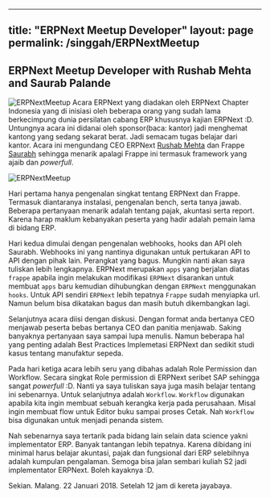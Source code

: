 
---
title: "ERPNext Meetup Developer"
layout: page
permalink: /singgah/ERPNextMeetup
---

## ERPNext Meetup Developer with Rushab Mehta and Saurab Palande
![ERPNextMeetup][chapter1]
Acara ERPNext yang diadakan oleh ERPNext Chapter Indonesia yang di inisiasi oleh beberapa orang yang sudah lama berkecimpung dunia persilatan cabang ERP khususnya kajian ERPNext :D. Untungnya acara ini didanai oleh sponsor(baca: kantor) jadi menghemat kantong yang sedang sekarat berat. Jadi semacam tugas belajar dari kantor. Acara ini mengundang CEO ERPNext [Rushab Mehta](https://github.com/rmehta) dan Frappe [Saurabh](https://github.com/saurabh6790) sehingga menarik apalagi Frappe ini termasuk framework yang ajaib dan <em>powerfull</em>.

![ERPNextMeetup][chapter2]

Hari pertama hanya pengenalan singkat tentang ERPNext dan Frappe. Termasuk diantaranya instalasi, pengenalan bench, serta tanya jawab. Beberapa pertanyaan menarik adalah tentang pajak, akuntasi serta report. Karena harap maklum kebanyakan peserta yang hadir adalah pemain lama di bidang ERP.

Hari kedua dimulai dengan pengenalan webhooks, hooks dan API oleh Saurabh. Webhooks ini yang nantinya digunakan untuk pertukaran API to API dengan pihak lain. Perangkat yang bagus. Mungkin nanti akan saya tuliskan lebih lengkapnya. ERPNext merupakan `apps` yang berjalan diatas `frappe` apabila ingin melakukan modifikasi `ERPNext` disarankan untuk membuat `apps` baru kemudian dihubungkan dengan `ERPNext` menggunakan `hooks`. Untuk API sendiri `ERPNext` lebih tepatnya `Frappe` sudah menyiapka url. Namun belum bisa dikatakan bagus dan masih butuh dikembangkan lagi. 

Selanjutnya acara diisi dengan diskusi. Dengan format anda bertanya CEO menjawab peserta bebas bertanya CEO dan panitia menjawab. Saking banyaknya pertanyaan saya sampai lupa menulis. Namun beberapa hal yang penting adalah Best Practices Implemetasi ERPNext dan sedikit studi kasus tentang manufaktur sepeda. 

Pada hari ketiga acara lebih seru yang dibahas adalah Role Permission dan Workflow. Secara singkat Role permission di ERPNext seribet SAP sehingga sangat <em>powerfull</em> :D. Nanti ya saya tuliskan saya juga masih belajar tentang ini sebenarnya. Untuk selanjutnya adalah `Workflow`. `Workflow` digunakan apabila kita ingin membuat sebuah kerangka kerja pada perusahaan. Misal ingin membuat flow untuk Editor buku sampai proses Cetak. Nah `Workflow` bisa digunakan untuk menjadi penanda sistem. 

Nah sebenarnya saya tertarik pada bidang lain selain data science yakni implementator ERP. Banyak tantangan lebih tepatnya. Karena dibidang ini minimal harus belajar akuntasi, pajak dan fungsional dari ERP selebihnya adalah kumpulan pengalaman. Semoga bisa jalan sembari kuliah S2 jadi implementator ERPNext. Boleh kayaknya :D. 

Sekian.
Malang. 22 Januari 2018. Setelah 12 jam di kereta jayabaya. 

[chapter1]:https://farm5.staticflickr.com/4714/38854782215_61606c5f22_k_d.jpg
[chapter2]:https://farm5.staticflickr.com/4669/27974557809_d3b6fd55b6_k_d.jpg
